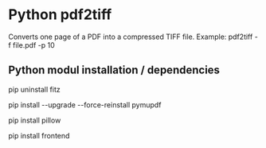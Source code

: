 # Python pdf2tiff
Converts one page of a PDF into a compressed TIFF file.
Example: pdf2tiff -f file.pdf -p 10

## Python modul installation / dependencies
pip uninstall fitz

pip install --upgrade --force-reinstall pymupdf

pip install pillow

pip install frontend
